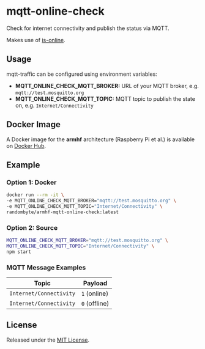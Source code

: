 # mqtt-online-check
Check for internet connectivity and publish the status via MQTT.

Makes use of [is-online](https://github.com/sindresorhus/is-online).

## Usage
mqtt-traffic can be configured using environment variables:

- **MQTT_ONLINE_CHECK_MQTT_BROKER:** URL of your MQTT broker, e.g. `mqtt://test.mosquitto.org`
- **MQTT_ONLINE_CHECK_MQTT_TOPIC:** MQTT topic to publish the state on, e.g. `Internet/Connectivity`

## Docker Image
A Docker image for the **armhf** architecture (Raspberry Pi et al.) is available on [Docker Hub](https://hub.docker.com/r/randombyte/armhf-mqtt-online-check).

## Example

### Option 1: Docker
````sh
docker run --rm -it \
-e MQTT_ONLINE_CHECK_MQTT_BROKER="mqtt://test.mosquitto.org" \
-e MQTT_ONLINE_CHECK_MQTT_TOPIC="Internet/Connectivity" \
randombyte/armhf-mqtt-online-check:latest
````

### Option 2: Source
````sh
MQTT_ONLINE_CHECK_MQTT_BROKER="mqtt://test.mosquitto.org" \
MQTT_ONLINE_CHECK_MQTT_TOPIC="Internet/Connectivity" \
npm start
````

### MQTT Message Examples

| Topic        | Payload
| ------------- |-------------|
| `Internet/Connectivity` | `1` (online) |
| `Internet/Connectivity` | `0` (offline) |

## License
Released under the [MIT License](https://opensource.org/licenses/MIT).
